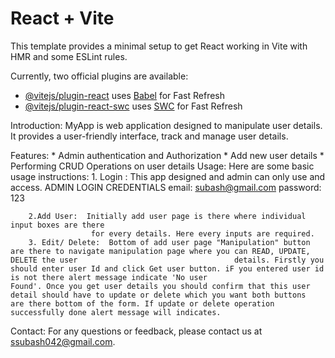# React + Vite

This template provides a minimal setup to get React working in Vite with HMR and some ESLint rules.

Currently, two official plugins are available:

- [@vitejs/plugin-react](https://github.com/vitejs/vite-plugin-react/blob/main/packages/plugin-react/README.md) uses [Babel](https://babeljs.io/) for Fast Refresh
- [@vitejs/plugin-react-swc](https://github.com/vitejs/vite-plugin-react-swc) uses [SWC](https://swc.rs/) for Fast Refresh


Introduction:
        MyApp is web application designed to manipulate user details. It provides a user-friendly interface, track and manage user details.

Features:
        * Admin authentication and Authorization
        * Add new user details
        * Performing CRUD Operations on user details
Usage:
        Here are some basic usage instructions:
        1. Login : This app designed and admin can only use and access.
                    ADMIN LOGIN CREDENTIALS
                          email: subash@gmail.com
                          password: 123

        2.Add User:  Initially add user page is there where individual input boxes are there 
                      for every details. Here every inputs are required.
        3. Edit/ Delete:  Bottom of add user page "Manipulation" button are there to navigate manipulation page where you can READ, UPDATE, DELETE the user                                   details. Firstly you should enter user Id and click Get user button. iF you entered user id is not there alert message indicate 'No user                            Found'. Once you get user details you should confirm that this user detail should have to update or delete which you want both buttons                              are there bottom of the form. If update or delete operation successfully done alert message will indicates.

Contact:
          For any questions or feedback, please contact us at ssubash042@gmail.com.

